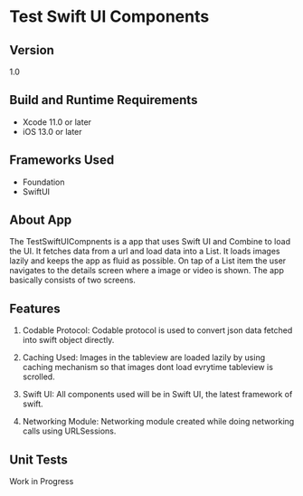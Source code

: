 # Test Swift UI Components

## Version

1.0

## Build and Runtime Requirements
+ Xcode 11.0 or later
+ iOS 13.0 or later

## Frameworks Used
+ Foundation
+ SwiftUI

## About App

The TestSwiftUICompnents is a app that uses Swift UI and Combine to load the UI. It fetches data from a url and load data into a List. It loads images lazily and keeps the app as fluid as possible. On tap of a List item the user navigates to the details screen where a image or video is shown.
The app basically consists of two screens.

## Features

1) Codable Protocol: Codable protocol is used to convert json data fetched into swift object directly.

2) Caching Used: Images in the tableview are loaded lazily by using caching mechanism so that images dont load evrytime tableview is scrolled.

3) Swift UI: All components used will be in Swift UI, the latest framework of swift.

4) Networking Module: Networking module created while doing networking calls using URLSessions.

## Unit Tests

Work in Progress


